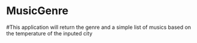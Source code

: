 # MusicGenre

#This application will return the genre and a simple list of musics based on the temperature of the inputed city
